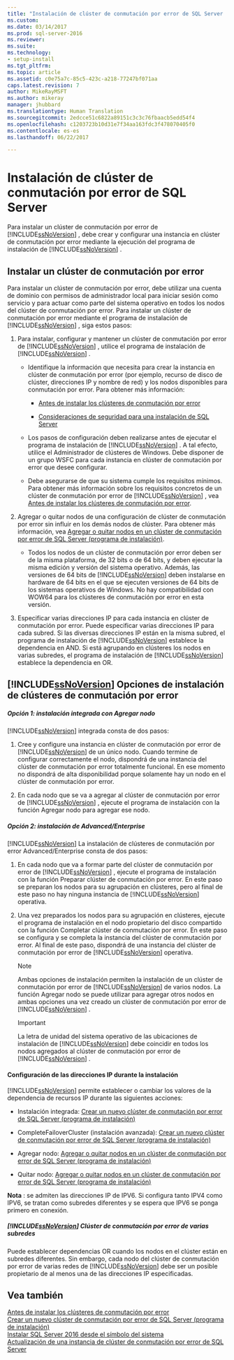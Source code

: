 ```yaml
---
title: "Instalación de clúster de conmutación por error de SQL Server | Microsoft Docs"
ms.custom: 
ms.date: 03/14/2017
ms.prod: sql-server-2016
ms.reviewer: 
ms.suite: 
ms.technology:
- setup-install
ms.tgt_pltfrm: 
ms.topic: article
ms.assetid: c0e75a7c-85c5-423c-a218-77247bf071aa
caps.latest.revision: 7
author: MikeRayMSFT
ms.author: mikeray
manager: jhubbard
ms.translationtype: Human Translation
ms.sourcegitcommit: 2edcce51c6822a89151c3c3c76fbaacb5edd54f4
ms.openlocfilehash: c1203723b10d31e7f34aa163fdc3f478070405f0
ms.contentlocale: es-es
ms.lasthandoff: 06/22/2017

---
```

# <a name="sql-server-failover-cluster-installation"></a>Instalación de clúster de conmutación por error de SQL Server
  Para instalar un clúster de conmutación por error de [!INCLUDE[ssNoVersion](../../../includes/ssnoversion-md.md)] , debe crear y configurar una instancia en clúster de conmutación por error mediante la ejecución del programa de instalación de [!INCLUDE[ssNoVersion](../../../includes/ssnoversion-md.md)] .  
  
## <a name="installing-a-failover-cluster"></a>Instalar un clúster de conmutación por error  
 Para instalar un clúster de conmutación por error, debe utilizar una cuenta de dominio con permisos de administrador local para iniciar sesión como servicio y para actuar como parte del sistema operativo en todos los nodos del clúster de conmutación por error. Para instalar un clúster de conmutación por error mediante el programa de instalación de [!INCLUDE[ssNoVersion](../../../includes/ssnoversion-md.md)] , siga estos pasos:  
  
1.  Para instalar, configurar y mantener un clúster de conmutación por error de [!INCLUDE[ssNoVersion](../../../includes/ssnoversion-md.md)] , utilice el programa de instalación de [!INCLUDE[ssNoVersion](../../../includes/ssnoversion-md.md)] .  
  
    -   Identifique la información que necesita para crear la instancia en clúster de conmutación por error (por ejemplo, recurso de disco de clúster, direcciones IP y nombre de red) y los nodos disponibles para conmutación por error. Para obtener más información:  
  
        -   [Antes de instalar los clústeres de conmutación por error](../../../sql-server/failover-clusters/install/before-installing-failover-clustering.md)  
  
        -   [Consideraciones de seguridad para una instalación de SQL Server](../../../sql-server/install/security-considerations-for-a-sql-server-installation.md)  
  
    -   Los pasos de configuración deben realizarse antes de ejecutar el programa de instalación de [!INCLUDE[ssNoVersion](../../../includes/ssnoversion-md.md)] . A tal efecto, utilice el Administrador de clústeres de Windows. Debe disponer de un grupo WSFC para cada instancia en clúster de conmutación por error que desee configurar.  
  
    -   Debe asegurarse de que su sistema cumple los requisitos mínimos. Para obtener más información sobre los requisitos concretos de un clúster de conmutación por error de [!INCLUDE[ssNoVersion](../../../includes/ssnoversion-md.md)] , vea [Antes de instalar los clústeres de conmutación por error](../../../sql-server/failover-clusters/install/before-installing-failover-clustering.md).  
  
2.  Agregar o quitar nodos de una configuración de clúster de conmutación por error sin influir en los demás nodos de clúster. Para obtener más información, vea [Agregar o quitar nodos en un clúster de conmutación por error de SQL Server &#40;programa de instalación&#41;](../../../sql-server/failover-clusters/install/add-or-remove-nodes-in-a-sql-server-failover-cluster-setup.md).  
  
    -   Todos los nodos de un clúster de conmutación por error deben ser de la misma plataforma, de 32 bits o de 64 bits, y deben ejecutar la misma edición y versión del sistema operativo. Además, las versiones de 64 bits de [!INCLUDE[ssNoVersion](../../../includes/ssnoversion-md.md)] deben instalarse en hardware de 64 bits en el que se ejecuten versiones de 64 bits de los sistemas operativos de Windows. No hay compatibilidad con WOW64 para los clústeres de conmutación por error en esta versión.  
  
3.  Especificar varias direcciones IP para cada instancia en clúster de conmutación por error. Puede especificar varias direcciones IP para cada subred. Si las diversas direcciones IP están en la misma subred, el programa de instalación de [!INCLUDE[ssNoVersion](../../../includes/ssnoversion-md.md)] establece la dependencia en AND. Si está agrupando en clústeres los nodos en varias subredes, el programa de instalación de [!INCLUDE[ssNoVersion](../../../includes/ssnoversion-md.md)] establece la dependencia en OR.  
  
## <a name="includessnoversionincludesssnoversion-mdmd-failover-cluster-installation-options"></a>[!INCLUDE[ssNoVersion](../../../includes/ssnoversion-md.md)] Opciones de instalación de clústeres de conmutación por error  
  
##### <a name="option-1-integrated-installation-with-add-node"></a>Opción 1: instalación integrada con Agregar nodo  
 [!INCLUDE[ssNoVersion](../../../includes/ssnoversion-md.md)] integrada consta de dos pasos:  
  
1.  Cree y configure una instancia en clúster de conmutación por error de [!INCLUDE[ssNoVersion](../../../includes/ssnoversion-md.md)] de un único nodo. Cuando termine de configurar correctamente el nodo, dispondrá de una instancia del clúster de conmutación por error totalmente funcional. En ese momento no dispondrá de alta disponibilidad porque solamente hay un nodo en el clúster de conmutación por error.  
  
2.  En cada nodo que se va a agregar al clúster de conmutación por error de [!INCLUDE[ssNoVersion](../../../includes/ssnoversion-md.md)] , ejecute el programa de instalación con la función Agregar nodo para agregar ese nodo.  
  
##### <a name="option-2-advancedenterprise-installation"></a>Opción 2: instalación de Advanced/Enterprise  
 [!INCLUDE[ssNoVersion](../../../includes/ssnoversion-md.md)] La instalación de clústeres de conmutación por error Advanced/Enterprise consta de dos pasos:  
  
1.  En cada nodo que va a formar parte del clúster de conmutación por error de [!INCLUDE[ssNoVersion](../../../includes/ssnoversion-md.md)] , ejecute el programa de instalación con la función Preparar clúster de conmutación por error. En este paso se preparan los nodos para su agrupación en clústeres, pero al final de este paso no hay ninguna instancia de [!INCLUDE[ssNoVersion](../../../includes/ssnoversion-md.md)] operativa.  
  
2.  Una vez preparados los nodos para su agrupación en clústeres, ejecute el programa de instalación en el nodo propietario del disco compartido con la función Completar clúster de conmutación por error. En este paso se configura y se completa la instancia del clúster de conmutación por error. Al final de este paso, dispondrá de una instancia del clúster de conmutación por error de [!INCLUDE[ssNoVersion](../../../includes/ssnoversion-md.md)] operativa.  
  
    > [!NOTE]  
    >  Ambas opciones de instalación permiten la instalación de un clúster de conmutación por error de [!INCLUDE[ssNoVersion](../../../includes/ssnoversion-md.md)] de varios nodos. La función Agregar nodo se puede utilizar para agregar otros nodos en ambas opciones una vez creado un clúster de conmutación por error de [!INCLUDE[ssNoVersion](../../../includes/ssnoversion-md.md)] .  
  
    > [!IMPORTANT]  
    >  La letra de unidad del sistema operativo de las ubicaciones de instalación de [!INCLUDE[ssNoVersion](../../../includes/ssnoversion-md.md)] debe coincidir en todos los nodos agregados al clúster de conmutación por error de [!INCLUDE[ssNoVersion](../../../includes/ssnoversion-md.md)] .  
  
#### <a name="ip-address-configuration-during-setup"></a>Configuración de las direcciones IP durante la instalación  
 [!INCLUDE[ssNoVersion](../../../includes/ssnoversion-md.md)] permite establecer o cambiar los valores de la dependencia de recursos IP durante las siguientes acciones:  
  
-   Instalación integrada: [Crear un nuevo clúster de conmutación por error de SQL Server &#40;programa de instalación&#41;](../../../sql-server/failover-clusters/install/create-a-new-sql-server-failover-cluster-setup.md)  
  
-   CompleteFailoverCluster (instalación avanzada): [Crear un nuevo clúster de conmutación por error de SQL Server &#40;programa de instalación&#41;](../../../sql-server/failover-clusters/install/create-a-new-sql-server-failover-cluster-setup.md)  
  
-   Agregar nodo: [Agregar o quitar nodos en un clúster de conmutación por error de SQL Server &#40;programa de instalación&#41;](../../../sql-server/failover-clusters/install/add-or-remove-nodes-in-a-sql-server-failover-cluster-setup.md)  
  
-   Quitar nodo: [Agregar o quitar nodos en un clúster de conmutación por error de SQL Server &#40;programa de instalación&#41;](../../../sql-server/failover-clusters/install/add-or-remove-nodes-in-a-sql-server-failover-cluster-setup.md)  
  
 **Nota** : se admiten las direcciones IP de IPV6.  Si configura tanto IPV4 como IPV6, se tratan como subredes diferentes y se espera que IPV6 se ponga primero en conexión.  
  
##### <a name="includessnoversionincludesssnoversion-mdmd-multi-subnet-failover-cluster"></a>[!INCLUDE[ssNoVersion](../../../includes/ssnoversion-md.md)] Clúster de conmutación por error de varias subredes  
 Puede establecer dependencias OR cuando los nodos en el clúster están en subredes diferentes. Sin embargo, cada nodo del clúster de conmutación por error de varias redes de [!INCLUDE[ssNoVersion](../../../includes/ssnoversion-md.md)] debe ser un posible propietario de al menos una de las direcciones IP especificadas.  
  
## <a name="see-also"></a>Vea también  
 [Antes de instalar los clústeres de conmutación por error](../../../sql-server/failover-clusters/install/before-installing-failover-clustering.md)   
 [Crear un nuevo clúster de conmutación por error de SQL Server &#40;programa de instalación&#41;](../../../sql-server/failover-clusters/install/create-a-new-sql-server-failover-cluster-setup.md)   
 [Instalar SQL Server 2016 desde el símbolo del sistema](../../../database-engine/install-windows/install-sql-server-2016-from-the-command-prompt.md)   
 [Actualización de una instancia de clúster de conmutación por error de SQL Server](../../../sql-server/failover-clusters/windows/upgrade-a-sql-server-failover-cluster-instance.md)  
  
  
